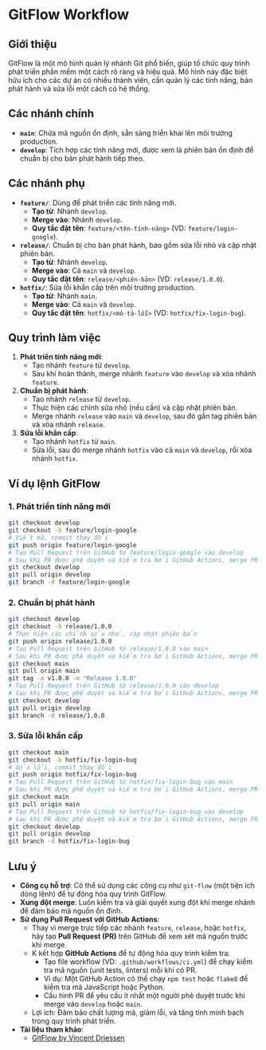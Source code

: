 # GitFlow Workflow

## Giới thiệu
GitFlow là một mô hình quản lý nhánh Git phổ biến, giúp tổ chức quy trình phát triển phần mềm một cách rõ ràng và hiệu quả. Mô hình này đặc biệt hữu ích cho các dự án có nhiều thành viên, cần quản lý các tính năng, bản phát hành và sửa lỗi một cách có hệ thống.

## Các nhánh chính
- **`main`**: Chứa mã nguồn ổn định, sẵn sàng triển khai lên môi trường production.
- **`develop`**: Tích hợp các tính năng mới, được xem là phiên bản ổn định để chuẩn bị cho bản phát hành tiếp theo.

## Các nhánh phụ
- **`feature/`**: Dùng để phát triển các tính năng mới.  
  - **Tạo từ**: Nhánh `develop`.  
  - **Merge vào**: Nhánh `develop`.  
  - **Quy tắc đặt tên**: `feature/<tên-tính-năng>` (VD: `feature/login-google`).  
- **`release/`**: Chuẩn bị cho bản phát hành, bao gồm sửa lỗi nhỏ và cập nhật phiên bản.  
  - **Tạo từ**: Nhánh `develop`.  
  - **Merge vào**: Cả `main` và `develop`.  
  - **Quy tắc đặt tên**: `release/<phiên-bản>` (VD: `release/1.0.0`).  
- **`hotfix/`**: Sửa lỗi khẩn cấp trên môi trường production.  
  - **Tạo từ**: Nhánh `main`.  
  - **Merge vào**: Cả `main` và `develop`.  
  - **Quy tắc đặt tên**: `hotfix/<mô-tả-lỗi>` (VD: `hotfix/fix-login-bug`).

## Quy trình làm việc
1. **Phát triển tính năng mới**:  
   - Tạo nhánh `feature` từ `develop`.  
   - Sau khi hoàn thành, merge nhánh `feature` vào `develop` và xóa nhánh `feature`.  
2. **Chuẩn bị phát hành**:  
   - Tạo nhánh `release` từ `develop`.  
   - Thực hiện các chỉnh sửa nhỏ (nếu cần) và cập nhật phiên bản.  
   - Merge nhánh `release` vào `main` và `develop`, sau đó gắn tag phiên bản và xóa nhánh `release`.  
3. **Sửa lỗi khẩn cấp**:  
   - Tạo nhánh `hotfix` từ `main`.  
   - Sửa lỗi, sau đó merge nhánh `hotfix` vào cả `main` và `develop`, rồi xóa nhánh `hotfix`.

## Ví dụ lệnh GitFlow
### 1. Phát triển tính năng mới
```bash
git checkout develop
git checkout -b feature/login-google
# Viết mã, commit thay đổi
git push origin feature/login-google
# Tạo Pull Request trên GitHub từ feature/login-google vào develop
# Sau khi PR được phê duyệt và kiểm tra bởi GitHub Actions, merge PR trên GitHub
git checkout develop
git pull origin develop
git branch -d feature/login-google
```

### 2. Chuẩn bị phát hành
```bash
git checkout develop
git checkout -b release/1.0.0
# Thực hiện các chỉnh sửa nhỏ, cập nhật phiên bản
git push origin release/1.0.0
# Tạo Pull Request trên GitHub từ release/1.0.0 vào main
# Sau khi PR được phê duyệt và kiểm tra bởi GitHub Actions, merge PR trên GitHub
git checkout main
git pull origin main
git tag -a v1.0.0 -m "Release 1.0.0"
# Tạo Pull Request trên GitHub từ release/1.0.0 vào develop
# Sau khi PR được phê duyệt và kiểm tra bởi GitHub Actions, merge PR trên GitHub
git checkout develop
git pull origin develop
git branch -d release/1.0.0
```

### 3. Sửa lỗi khẩn cấp
```bash
git checkout main
git checkout -b hotfix/fix-login-bug
# Sửa lỗi, commit thay đổi
git push origin hotfix/fix-login-bug
# Tạo Pull Request trên GitHub từ hotfix/fix-login-bug vào main
# Sau khi PR được phê duyệt và kiểm tra bởi GitHub Actions, merge PR trên GitHub
git checkout main
git pull origin main
# Tạo Pull Request trên GitHub từ hotfix/fix-login-bug vào develop
# Sau khi PR được phê duyệt và kiểm tra bởi GitHub Actions, merge PR trên GitHub
git checkout develop
git pull origin develop
git branch -d hotfix/fix-login-bug
```

## Lưu ý
- **Công cụ hỗ trợ**: Có thể sử dụng các công cụ như `git-flow` (một tiện ích dòng lệnh) để tự động hóa quy trình GitFlow.
- **Xung đột merge**: Luôn kiểm tra và giải quyết xung đột khi merge nhánh để đảm bảo mã nguồn ổn định.
- **Sử dụng Pull Request với GitHub Actions**:  
  - Thay vì merge trực tiếp các nhánh `feature`, `release`, hoặc `hotfix`, hãy tạo **Pull Request (PR)** trên GitHub để xem xét mã nguồn trước khi merge.  
  - K kết hợp **GitHub Actions** để tự động hóa quy trình kiểm tra:  
    - Tạo file workflow (VD: `.github/workflows/ci.yml`) để chạy kiểm tra mã nguồn (unit tests, linters) mỗi khi có PR.  
    - Ví dụ: Một GitHub Action có thể chạy `npm test` hoặc `flake8` để kiểm tra mã JavaScript hoặc Python.  
    - Cấu hình PR để yêu cầu ít nhất một người phê duyệt trước khi merge vào `develop` hoặc `main`.  
  - Lợi ích: Đảm bảo chất lượng mã, giảm lỗi, và tăng tính minh bạch trong quy trình phát triển.  
- **Tài liệu tham khảo**:  
  - [GitFlow by Vincent Driessen](https://nvie.com/posts/a-successful-git-branching-model/)